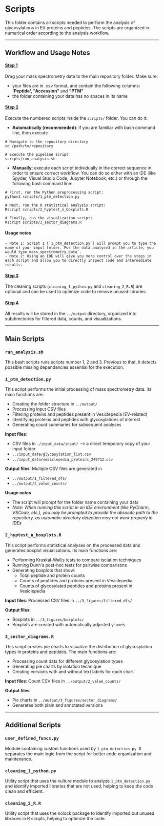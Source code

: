 # Scripts
This folder contains all scripts needed to perform the analysis of glycosylations in EV proteins and peptides. The scripts are organized in numerical order according to the analysis workflow.


***
## Workflow and Usage Notes
#### <ins>Step 1</ins>
Drag your mass spectrometry data to the main repository folder. Make sure:

   - your files are in .csv format, and contain the following columns:  **'Peptide', "Accession"** and **"PTM"**
   - the folder containing your data has no spaces in its name

#### <ins>Step 2</ins>
Execute the numbered scripts inside the `scripts/` folder. You can do it:

   - **Automatically (recommended)**: if you are familiar with bash command line, then execute
```{bash}
# Navigate to the repository directory
cd /path/to/repository

# Execute the pipeline script
scripts/run_analysis.sh
```

   - **Manually**: execute each script individually in the correct sequence in order to ensure correct workflow. You can do so either with an IDE (like Spyder, Visual Studio Code, Jupyter Notebook, etc.) or through the following bash command line:
```{bash}
# First, run the Python preprocessing script:
python3 scripts/1_ptm_detection.py

# Next, run the R statistical analysis script:
Rscript scripts/2_hyptest_n_boxplots.R

# Finally, run the visualization script:
Rscript scripts/3_sector_diagrams.R
```

#### Usage notes

    - Note 1: Script 1 (`1_ptm_detection.py`) will prompt you to type the name of your input folder. For the data analysed in the article, you would type mass_spectrometry_data`.
    - Note 2: Using an IDE will give you more control over the steps in each script and allow you to directly inspect code and intermediate results.
    
#### <ins>Step 3</ins>
The cleaning scripts (`cleaning_1_python.py` and `cleaning_2_R.R`) are optional and can be used to optimize code to remove unused libraries.

#### <ins>Step 4</ins>
All results will be stored in the `../output` directory, organized into subdirectories for filtered data, counts, and visualizations. 


***
## Main Scripts
### `run_analysis.sh`
This bash scripts runs scripts number 1, 2 and 3. Previous to that, it detects possible missing dependencies essential for the execution.


### `1_ptm_detection.py`
This script performs the initial processing of mass spectrometry data. Its main functions are:

- Creating the folder structure in `../output/`
- Processing input CSV files
- Filtering proteins and peptides present in Vesiclepedia (EV-related)
- Identifying proteins and peptides with glycosylations of interest
- Generating count summaries for subsequent analyses

**Input files**:
- CSV files in `./input_data/input/` --> a direct temporary copy of your input folder
- `../input_data/glycosylation_list.csv`
- `../input_data/vesiclepedia_proteins_240712.csv`

**Output files**: Multiple CSV files are generated in
- `../output/1_filtered_dfs/`
- `../output/2_value_counts/`

**Usage notes**
- The script will prompt for the folder name containing your data
- *Note: When running this script in an IDE environment (like PyCharm, VSCode, etc.), you may be prompted to provide the absolute path to the repository, as automatic directory detection may not work properly in IDEs*


### `2_hyptest_n_boxplots.R`
This script performs statistical analyses on the processed data and generates boxplot visualizations. Its main functions are:

- Performing Kruskal-Wallis tests to compare isolation techniques
- Running Dunn's post-hoc tests for pairwise comparisons
- Generating boxplots that show:
  - Total peptide and protein counts
  - Counts of peptides and proteins present in Vesiclepedia
  - Counts of glycosylated peptides and proteins present in Vesiclepedia

**Input files**:
Processed CSV files in `../3_figures/filtered_dfs/`

**Output files**:
- Boxplots in `../3_figures/boxplots/`
- Boxplots are created with automatically adjusted y-axes


### `3_sector_diagrams.R`
This script creates pie charts to visualize the distribution of glycosylation types in proteins and peptides. The main functions are:

- Processing count data for different glycosylation types
- Generating pie charts by isolation technique
- Creating versions with and without text labels for each chart

**Input files**:
Count CSV files in `../output/2_value_counts/`

**Output files**:
- Pie charts in `../output/3_figures/sector_diagrams/`
- Generates both plain and annotated versions



***
## Additional Scripts
### `user_defined_funcs.py`
Module containing custom functions used by `1_ptm_detection.py`. It separates the main logic from the script for better code organization and maintenance.

### `cleaning_1_python.py`
Utility script that uses the vulture module to analyze `1_ptm_detection.py` and identify imported libraries that are not used, helping to keep the code clean and efficient.

### `cleaning_2_R.R`
Utility script that uses the nolock package to identify imported but unused libraries in R scripts, helping to optimize the code.
